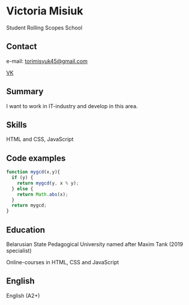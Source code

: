 # Victoria Misiuk

Student Rolling Scopes School

## Contact

e-mail: torimisyuk45@gmail.com

[VK](https://vk.com/fox_alexis) 

## Summary

I want to work in IT-industry and develop in this area.

## Skills

HTML and CSS, JavaScript

## Code examples

```javascript
function mygcd(x,y){
  if (y) {
    return mygcd(y, x % y);
  } else {
    return Math.abs(x);
  }
  return mygcd;
}
```
## Education

Belarusian State Pedagogical University named after Maxim Tank (2019 specialist)

Online-courses in HTML, CSS and JavaScript 

## English
English (A2+)
